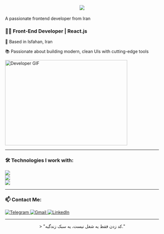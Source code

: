
 <h1 align="center">
    <img  src="https://readme-typing-svg.herokuapp.com/?color=6d28d9&font=Righteous&size=35&center=true&vCenter=true&width=500&height=70&duration=4000&lines=Hi+There!+👋;+I'm+Mohammad+Behzaman!;" />
</h1>


<span>  A passionate frontend developer from Iran </span>

<div style="width:100 ,display:flex; justify-content: space-between; align-items: center;">
  <div >
    <h3>🧑‍💻 Front-End Developer | React.js</h3>
    <p>📍 Based in Isfahan, Iran</p>
    <p>📚 Passionate about building modern, clean UIs with cutting-edge tools</p>
  </div>
  <div >
    <img src="https://www.mygo.ge/uploads/blog/1584023795.jpg" width="400" height="280" alt="Developer GIF" />
  </div>
</div>








---

### 🛠 Technologies I work with:



  <div align="left">
    <img src="https://skillicons.dev/icons?i=html,css,bootstrap,sass,tailwind," />
     <br/>
    <img src="https://skillicons.dev/icons?i=javascript,react" />
    <br/>
    <img src="https://skillicons.dev/icons?i=vite,postman,vscode,npm,yarn,figma,git,github" />
    <br/>
</div>


---

### 📫 Contact Me:

 <a href="https://t.me/mehran_bmn" target="_blank">
  <img src="https://img.shields.io/badge/Telegram-2CA5E0?style=for-the-badge&logo=telegram&logoColor=white" alt="Telegram" />
</a>
<a href="mailto:bmnworkfront81@gmail.com" target="_blank">
  <img src="https://img.shields.io/badge/Gmail-D14836?style=for-the-badge&logo=gmail&logoColor=white" alt="Gmail" />
</a>
<a href="https://www.linkedin.com/in/mohammad-behzaman-014184249/" target="_blank">
  <img src="https://img.shields.io/badge/LinkedIn-0A66C2?style=for-the-badge&logo=linkedin&logoColor=white" alt="LinkedIn" />
</a>

---
<p align="center">
> "کد زدن فقط یه شغل نیست، یه سبک زندگیه."</p>
